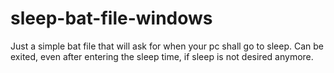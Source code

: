 # sleep-bat-file-windows

Just a simple bat file that will ask for when your pc shall go to sleep. Can be exited, even after entering the sleep time, if sleep is not desired anymore.

